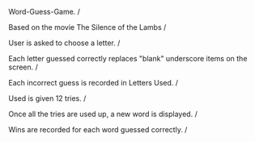 Word-Guess-Game. /

Based on the movie The Silence of the Lambs /

User is asked to choose a letter. /

Each letter guessed correctly replaces "blank" underscore items on the screen. /

Each incorrect guess is recorded in Letters Used.  /

Used is given 12 tries. /

Once all the tries are used up, a new word is displayed. /

Wins are recorded for each word guessed correctly. /
